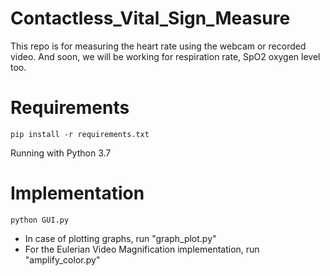 # Contactless_Vital_Sign_Measure
This repo is for measuring the heart rate using the webcam or recorded video. And soon, we will be working for respiration rate, SpO2 oxygen level too.

# Requirements
```
pip install -r requirements.txt
```
Running with Python 3.7

# Implementation
```
python GUI.py
```
- In case of plotting graphs, run "graph_plot.py" 
- For the Eulerian Video Magnification implementation, run "amplify_color.py"
